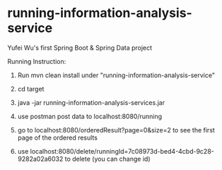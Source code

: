 # running-information-analysis-service
Yufei Wu's first Spring Boot &amp; Spring Data project

Running Instruction:
1. Run mvn clean install under "running-information-analysis-service"

2. cd target

3. java -jar running-information-analysis-services.jar

4. use postman post data to localhost:8080/running

5. go to localhost:8080/orderedResult?page=0&size=2 to see the first page of the ordered results

6. use localhost:8080/delete/runningId=7c08973d-bed4-4cbd-9c28-9282a02a6032 to delete (you can change id)
